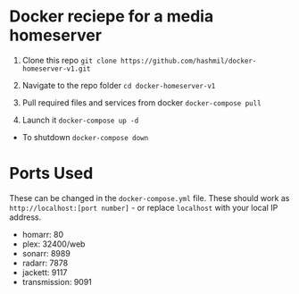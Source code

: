 # Docker reciepe for a media homeserver

1. Clone this repo
   `git clone https://github.com/hashmil/docker-homeserver-v1.git`

2. Navigate to the repo folder
   `cd docker-homeserver-v1`

3. Pull required files and services from docker
   `docker-compose pull`

4. Launch it
   `docker-compose up -d`

- To shutdown
  `docker-compose down`

# Ports Used

These can be changed in the `docker-compose.yml` file.
These should work as `http://localhost:[port number]` - or replace `localhost` with your local IP address.

- homarr: 80
- plex: 32400/web
- sonarr: 8989
- radarr: 7878
- jackett: 9117
- transmission: 9091

